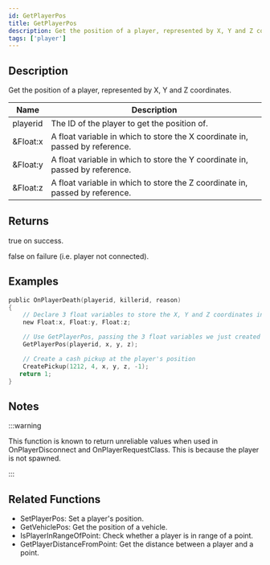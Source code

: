```yaml
---
id: GetPlayerPos
title: GetPlayerPos
description: Get the position of a player, represented by X, Y and Z coordinates.
tags: ['player']
---
```


## Description

Get the position of a player, represented by X, Y and Z coordinates.


| Name | Description |
|------|-------------|
|playerid | The ID of the player to get the position of.|
|&Float:x | A float variable in which to store the X coordinate in, passed by reference.|
|&Float:y | A float variable in which to store the Y coordinate in, passed by reference.|
|&Float:z | A float variable in which to store the Z coordinate in, passed by reference.|


## Returns

 true on success.

 false on failure (i.e. player not connected).



## Examples


```c
public OnPlayerDeath(playerid, killerid, reason)
{
    // Declare 3 float variables to store the X, Y and Z coordinates in
    new Float:x, Float:y, Float:z;

    // Use GetPlayerPos, passing the 3 float variables we just created
    GetPlayerPos(playerid, x, y, z);

    // Create a cash pickup at the player's position
    CreatePickup(1212, 4, x, y, z, -1);
   return 1;
}
```


## Notes

:::warning

This function is known to return unreliable values when used in OnPlayerDisconnect and OnPlayerRequestClass. This is because the player is not spawned.

:::


## Related Functions


-  SetPlayerPos: Set a player's position.
-  GetVehiclePos: Get the position of a vehicle.
-  IsPlayerInRangeOfPoint: Check whether a player is in range of a point.
-  GetPlayerDistanceFromPoint: Get the distance between a player and a point.